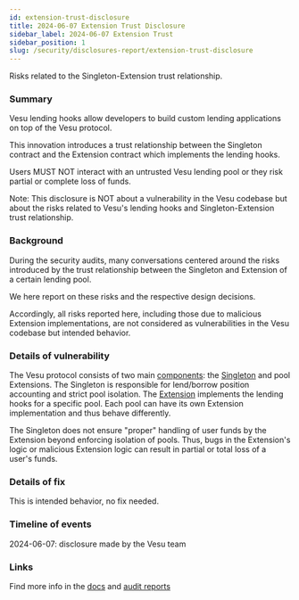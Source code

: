 ```yaml
---
id: extension-trust-disclosure
title: 2024-06-07 Extension Trust Disclosure
sidebar_label: 2024-06-07 Extension Trust
sidebar_position: 1
slug: /security/disclosures-report/extension-trust-disclosure
---
```


Risks related to the Singleton-Extension trust relationship.

### Summary

Vesu lending hooks allow developers to build custom lending applications on top of the Vesu protocol.

This innovation introduces a trust relationship between the Singleton contract and the Extension contract which implements the lending hooks.

Users MUST NOT interact with an untrusted Vesu lending pool or they risk partial or complete loss of funds.

Note: This disclosure is NOT about a vulnerability in the Vesu codebase but about the risks related to Vesu's lending hooks and Singleton-Extension trust relationship.

### Background

During the security audits, many conversations centered around the risks introduced by the trust relationship between the Singleton and Extension of a certain lending pool.

We here report on these risks and the respective design decisions.

Accordingly, all risks reported here, including those due to malicious Extension implementations, are not considered as vulnerabilities in the Vesu codebase but intended behavior.

### Details of vulnerability

The Vesu protocol consists of two main [components](https://github.com/vesuxyz/protocol?tab=readme-ov-file#overview): the [Singleton](https://github.com/vesuxyz/protocol/blob/dev/src/singleton.cairo) and pool Extensions. The Singleton is responsible for lend/borrow position accounting and strict pool isolation. The [Extension](https://github.com/vesuxyz/protocol/blob/dev/src/extension/default_extension.cairo) implements the lending hooks for a specific pool. Each pool can have its own Extension implementation and thus behave differently.

The Singleton does not ensure "proper" handling of user funds by the Extension beyond enforcing isolation of pools. Thus, bugs in the Extension's logic or malicious Extension logic can result in partial or total loss of a user's funds.

### Details of fix

This is intended behavior, no fix needed.

### Timeline of events

2024-06-07: disclosure made by the Vesu team

### Links

Find more info in the [docs](/explore) and [audit reports](/security/audits)
